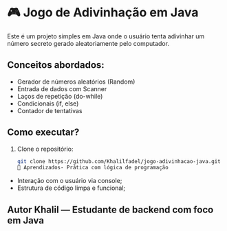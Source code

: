 # 🎮 Jogo de Adivinhação em Java

Este é um projeto simples em Java onde o usuário tenta adivinhar um número secreto gerado aleatoriamente pelo computador.

## Conceitos abordados:
- Gerador de números aleatórios (Random)
- Entrada de dados com Scanner
- Laços de repetição (do-while)
- Condicionais (if, else)
- Contador de tentativas

## Como executar?
1. Clone o repositório:
   ```bash
   git clone https://github.com/Khalilfadel/jogo-adivinhacao-java.git
   📌 Aprendizados- Prática com lógica de programação
- Interação com o usuário via console;
- Estrutura de código limpa e funcional;


 ## Autor Khalil — Estudante de backend com foco em Java

